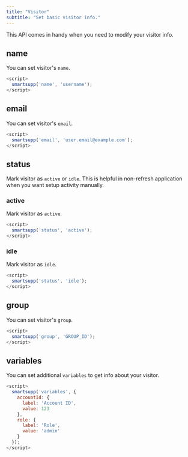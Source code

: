 ```yaml
---
title: "Visitor"
subtitle: "Set basic visitor info."
---
```


This API comes in handy when you need to modify your visitor info.

## name

You can set visitor's `name`.

```js
<script>
  smartsupp('name', 'username');
</script>
```

## email

You can set visitor's `email`.

```js
<script>
  smartsupp('email', 'user.email@example.com');
</script>
```

## status

Mark visitor as `active` or `idle`. This is helpful in non-refresh application when you want setup activity manually.

### active

Mark visitor as `active`.

```js
<script>
  smartsupp('status', 'active');
</script>
```

### idle

Mark visitor as `idle`.

```js
<script>
  smartsupp('status', 'idle');
</script>
```

## group

You can set visitor's `group`.

```js
<script>
  smartsupp('group', 'GROUP_ID');
</script>
```

## variables

You can set additional `variables` to get info about your visitor.

```js
<script>
  smartsupp('variables', {
    accountId: {
      label: 'Account ID',
      value: 123
    },
    role: {
      label: 'Role',
      value: 'admin'
    }
  });
</script>
```